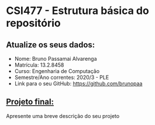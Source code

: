 # CSI477 - Estrutura básica do repositório

## Atualize os seus dados:

- Nome: Bruno Passamai Alvarenga
- Matrícula: 13.2.8458
- Curso: Engenharia de Computação
- Semestre/Ano correntes: 2020/3 - PLE
- Link para o seu GitHub: https://github.com/brunopaa

## [Projeto final:](./Projeto/README.md) 

Apresente uma breve descrição do seu projeto

